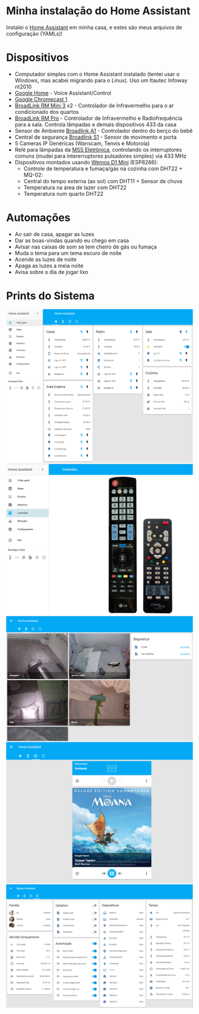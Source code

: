 # Minha instalação do Home Assistant

Instalei o [Home Assistant](https://home-assistant.io/) em minha casa, e estes são meus arquivos de configuração (YAMLs)!

# Dispositivos
* Computador simples com o Home Assistant instalado (tentei usar o Windows, mas acabei migrando para o Linux). Uso um Itautec Infoway nt2010
* [Google Home](https://store.google.com/product/google_home) - Voice Assistant/Control
* [Google Chromecast 1](https://www.google.com.au/chromecast/tv/chromecast)
* [BroadLink RM Mini 3](http://www.ibroadlink.com/rmMini3/) x2 - Controlador de Infravermelho para o ar condicionado dos quartos
* [BroadLink RM Pro](http://www.ibroadlink.com/rm/) - Controlador de Infravermelho e Radiofrequência para a sala. Controla lâmpadas e demais dispositivos 433 da casa 
* Sensor de Ambiente [Broadlink A1](http://www.ibroadlink.com/a1/) - Controlador dentro do berço do bebê
* Central de segurança [Broadlink S1](http://www.ibroadlink.com/s1c/) - Sensor de movimento e porta
* 5 Cameras IP Genéricas (Wanscam, Tenvis e Motorola)
* Relé para lâmpadas da [MSS Eletrônica](http://www.msseletronica.com/produtos/automacao/modulos-reles-rf/65/254/#topo), controlando os interruptores comuns (mudei para intererruptores pulsadores simples) via 433 MHz
* Dispositivos montados usando [Wemos D1 Mini](https://www.banggood.com/WeMos-D1-Mini-V2-NodeMcu-4M-Bytes-Lua-WIFI-Internet-Of-Things-Development-Board-Based-ESP8266-p-1115398.html) (ESP8266):
   * Controle de temperatura e fumaça/gás na cozinha com DHT22 + MQ-02:
   * Central do tempo externa (ao sol) com DHT11 + Sensor de chuva
   * Temperatura na área de lazer com DHT22
   * Temperatura num quarto DHT22

# Automações
* Ao sair de casa, apagar as luzes
* Dar as boas-vindas quando eu chego em casa
* Avisar nas caixas de som se tem cheiro de gás ou fumaça
* Muda o tema para um tema escuro de noite
* Acende as luzes de noite
* Apaga as luzes a meia noite
* Avisa sobre o dia de jogar lixo

# Prints do Sistema
![001](https://raw.githubusercontent.com/aribarreto/homeassistant/master/www/h1.png)
![001](https://raw.githubusercontent.com/aribarreto/homeassistant/master/www/h2.png)
![001](https://raw.githubusercontent.com/aribarreto/homeassistant/master/www/h3.png)
![001](https://raw.githubusercontent.com/aribarreto/homeassistant/master/www/h4.png)
![001](https://raw.githubusercontent.com/aribarreto/homeassistant/master/www/h5.png)

